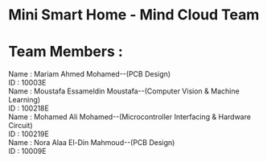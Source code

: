 # Mini Smart Home - Mind Cloud Team

# Team Members :<br>
Name : Mariam Ahmed Mohamed--(PCB Design) <br>
ID : 10003E<br>
Name : Moustafa Essameldin Moustafa--(Computer Vision & Machine Learning) <br>
ID : 100218E<br>
Name : Mohamed Ali Mohamed--(Microcontroller Interfacing & Hardware Circuit) <br>
ID : 100219E<br>
Name : Nora Alaa El-Din Mahmoud--(PCB Design)<br>
ID : 10009E<br>
